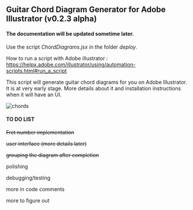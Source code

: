 ## Guitar Chord Diagram Generator for Adobe Illustrator (v0.2.3 alpha)



#### The documentation will be updated sometime later.

Use the script *ChordDiagrams.jsx*  in the folder *deploy*. 

How to run a script with Adobe illustrator : https://helpx.adobe.com/illustrator/using/automation-scripts.html#run_a_script 



This script will generate guitar chord diagrams for you on Adobe Illustrator. It is at very early stage.  More details about it and installation instructions when it will have an UI.



![chords](https://www.mediafire.com/convkey/ad3b/542gwv4bs0cn4tn6g.jpg)





#### TO DO LIST 

~~Fret number implementation~~

~~user interface (more details later)~~

~~grouping the diagram after completion~~

polishing

debugging/testing

more in code comments

more to figure out